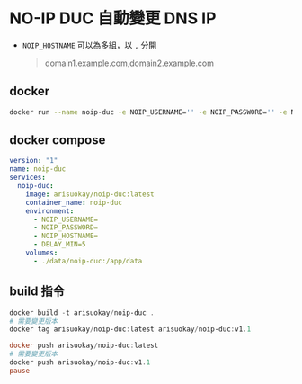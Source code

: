 # NO-IP DUC 自動變更 DNS IP

- `NOIP_HOSTNAME` 可以為多組，以 `,` 分開
  > domain1.example.com,domain2.example.com

## docker

```bash
docker run --name noip-duc -e NOIP_USERNAME='' -e NOIP_PASSWORD='' -e NOIP_HOSTNAME='' -e DELAY_MIN='5' -v ./data/noip-duc:/app/data arisuokay/noip-duc:latest
```

## docker compose

```yml
version: "1"
name: noip-duc
services:
  noip-duc:
    image: arisuokay/noip-duc:latest
    container_name: noip-duc
    environment:
      - NOIP_USERNAME=
      - NOIP_PASSWORD=
      - NOIP_HOSTNAME=
      - DELAY_MIN=5
    volumes:
      - ./data/noip-duc:/app/data
```

## build 指令

```ps1
docker build -t arisuokay/noip-duc .
# 需要變更版本
docker tag arisuokay/noip-duc:latest arisuokay/noip-duc:v1.1

docker push arisuokay/noip-duc:latest
# 需要變更版本
docker push arisuokay/noip-duc:v1.1
pause
```
